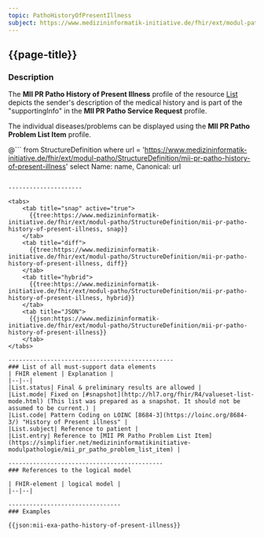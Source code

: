 ```yaml
---
topic: PathoHistoryOfPresentIllness
subject: https://www.medizininformatik-initiative.de/fhir/ext/modul-patho/StructureDefinition/mii-pr-patho-history-of-present-illness
---
```


## {{page-title}}

### Description

The **MII PR Patho History of Present Illness** profile of the resource [List](http://hl7.org/fhir/R4/list.html) depicts the sender's description of the medical history and is part of the "supportingInfo" in the **MII PR Patho Service Request** profile.

The individual diseases/problems can be displayed using the **MII PR Patho Problem List Item** profile.

@```
from StructureDefinition where url = 'https://www.medizininformatik-initiative.de/fhir/ext/modul-patho/StructureDefinition/mii-pr-patho-history-of-present-illness' select Name: name, Canonical: url
```

---------------------

<tabs>
    <tab title="snap" active="true">
      {{tree:https://www.medizininformatik-initiative.de/fhir/ext/modul-patho/StructureDefinition/mii-pr-patho-history-of-present-illness, snap}}
    </tab>
    <tab title="diff">
      {{tree:https://www.medizininformatik-initiative.de/fhir/ext/modul-patho/StructureDefinition/mii-pr-patho-history-of-present-illness, diff}}
    </tab>
    <tab title="hybrid">
      {{tree:https://www.medizininformatik-initiative.de/fhir/ext/modul-patho/StructureDefinition/mii-pr-patho-history-of-present-illness, hybrid}}
    </tab>
    <tab title="JSON">
      {{json:https://www.medizininformatik-initiative.de/fhir/ext/modul-patho/StructureDefinition/mii-pr-patho-history-of-present-illness}}
    </tab>
</tabs>

-----------------------------------------------
### List of all must-support data elements
| FHIR element | Explanation |
|--|--|
|List.status| Final & preliminary results are allowed |
|List.mode| Fixed on [#snapshot](http://hl7.org/fhir/R4/valueset-list-mode.html) (This list was prepared as a snapshot. It should not be assumed to be current.) |
|List.code| Pattern Coding on LOINC [8684-3](https://loinc.org/8684-3/) "History of Present illness" |
|List.subject| Reference to patient |
|List.entry| Reference to [MII PR Patho Problem List Item](https://simplifier.net/medizininformatikinitiative-modulpathologie/mii_pr_patho_problem_list_item) |

--------------------------------------------
### References to the logical model

| FHIR-element | logical model |
|--|--|

--------------------------------
### Examples

{{json:mii-exa-patho-history-of-present-illness}}
